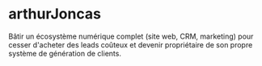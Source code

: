 # arthurJoncas
Bâtir un écosystème numérique complet (site web, CRM, marketing) pour cesser d'acheter des leads coûteux et devenir propriétaire de son propre système de génération de clients.
